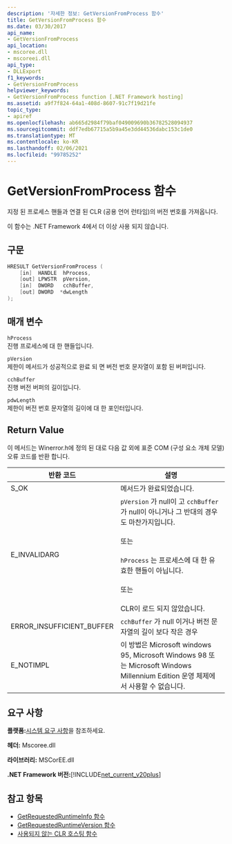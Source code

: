```yaml
---
description: '자세한 정보: GetVersionFromProcess 함수'
title: GetVersionFromProcess 함수
ms.date: 03/30/2017
api_name:
- GetVersionFromProcess
api_location:
- mscoree.dll
- mscoreei.dll
api_type:
- DLLExport
f1_keywords:
- GetVersionFromProcess
helpviewer_keywords:
- GetVersionFromProcess function [.NET Framework hosting]
ms.assetid: a9f7f824-64a1-408d-8607-91c7f19d21fe
topic_type:
- apiref
ms.openlocfilehash: ab665d2984f79baf049009690b36782528094937
ms.sourcegitcommit: ddf7edb67715a5b9a45e3dd44536dabc153c1de0
ms.translationtype: MT
ms.contentlocale: ko-KR
ms.lasthandoff: 02/06/2021
ms.locfileid: "99785252"
---
```

# <a name="getversionfromprocess-function"></a>GetVersionFromProcess 함수

지정 된 프로세스 핸들과 연결 된 CLR (공용 언어 런타임)의 버전 번호를 가져옵니다.  
  
 이 함수는 .NET Framework 4에서 더 이상 사용 되지 않습니다.  
  
## <a name="syntax"></a>구문  
  
```cpp  
HRESULT GetVersionFromProcess (  
    [in]  HANDLE  hProcess,
    [out] LPWSTR  pVersion,
    [in]  DWORD   cchBuffer,
    [out] DWORD  *dwLength  
);  
```  
  
## <a name="parameters"></a>매개 변수  

 `hProcess`  
 진행 프로세스에 대 한 핸들입니다.  
  
 `pVersion`  
 제한이 메서드가 성공적으로 완료 되 면 버전 번호 문자열이 포함 된 버퍼입니다.  
  
 `cchBuffer`  
 진행 버전 버퍼의 길이입니다.  
  
 `pdwLength`  
 제한이 버전 번호 문자열의 길이에 대 한 포인터입니다.  
  
## <a name="return-value"></a>Return Value  

 이 메서드는 Winerror.h에 정의 된 대로 다음 값 외에 표준 COM (구성 요소 개체 모델) 오류 코드를 반환 합니다.  
  
|반환 코드|설명|  
|-----------------|-----------------|  
|S_OK|메서드가 완료되었습니다.|  
|E_INVALIDARG|`pVersion` 가 null이 고 `cchBuffer` 가 null이 아니거나 그 반대의 경우도 마찬가지입니다.<br /><br /> 또는<br /><br /> `hProcess` 는 프로세스에 대 한 유효한 핸들이 아닙니다.<br /><br /> 또는<br /><br /> CLR이 로드 되지 않았습니다.|  
|ERROR_INSUFFICIENT_BUFFER|`cchBuffer` 가 null 이거나 버전 문자열의 길이 보다 작은 경우|  
|E_NOTIMPL|이 방법은 Microsoft windows 95, Microsoft Windows 98 또는 Microsoft Windows Millennium Edition 운영 체제에서 사용할 수 없습니다.|  
  
## <a name="requirements"></a>요구 사항  

 **플랫폼:**[시스템 요구 사항](../../get-started/system-requirements.md)을 참조하세요.  
  
 **헤더:** Mscoree.dll  
  
 **라이브러리:** MSCorEE.dll  
  
 **.NET Framework 버전:**[!INCLUDE[net_current_v20plus](../../../../includes/net-current-v20plus-md.md)]  
  
## <a name="see-also"></a>참고 항목

- [GetRequestedRuntimeInfo 함수](getrequestedruntimeinfo-function.md)
- [GetRequestedRuntimeVersion 함수](getrequestedruntimeversion-function.md)
- [사용되지 않는 CLR 호스팅 함수](deprecated-clr-hosting-functions.md)
